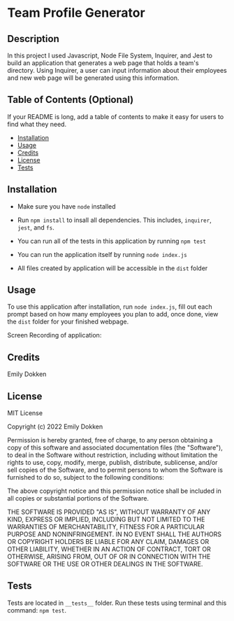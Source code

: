 # Team Profile Generator
## Description
In this project I used Javascript, Node File System, Inquirer, and Jest to build an application that generates a web page that holds a team's directory. Using Inquirer, a user can input information about their employees and new web page will be generated using this information. 
## Table of Contents (Optional)
If your README is long, add a table of contents to make it easy for users to find what they need.
- [Installation](#installation)
- [Usage](#usage)
- [Credits](#credits)
- [License](#license)
- [Tests](#tests)
## Installation
- Make sure you have `node` installed

- Run `npm install` to insall all dependencies. This includes, `inquirer`, `jest`, and `fs`.

- You can run all of the tests in this application by running `npm test`

- You can run the application itself by running `node index.js`

- All files created by application will be accessible in the `dist` folder 
## Usage
To use this application after installation, run `node index.js`, fill out each prompt based on how many employees you plan to add, once done, view the `dist` folder for your finished webpage.

Screen Recording of application:

## Credits
Emily Dokken

## License
MIT License

Copyright (c) 2022 Emily Dokken

Permission is hereby granted, free of charge, to any person obtaining a copy
of this software and associated documentation files (the "Software"), to deal
in the Software without restriction, including without limitation the rights
to use, copy, modify, merge, publish, distribute, sublicense, and/or sell
copies of the Software, and to permit persons to whom the Software is
furnished to do so, subject to the following conditions:

The above copyright notice and this permission notice shall be included in all
copies or substantial portions of the Software.

THE SOFTWARE IS PROVIDED "AS IS", WITHOUT WARRANTY OF ANY KIND, EXPRESS OR
IMPLIED, INCLUDING BUT NOT LIMITED TO THE WARRANTIES OF MERCHANTABILITY,
FITNESS FOR A PARTICULAR PURPOSE AND NONINFRINGEMENT. IN NO EVENT SHALL THE
AUTHORS OR COPYRIGHT HOLDERS BE LIABLE FOR ANY CLAIM, DAMAGES OR OTHER
LIABILITY, WHETHER IN AN ACTION OF CONTRACT, TORT OR OTHERWISE, ARISING FROM,
OUT OF OR IN CONNECTION WITH THE SOFTWARE OR THE USE OR OTHER DEALINGS IN THE
SOFTWARE.

## Tests
Tests are located in `__tests__` folder. Run these tests using terminal and this command: `npm test`.